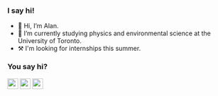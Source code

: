 ### I say hi!
- 👋 Hi, I’m Alan.
- 🌱 I’m currently studying physics and environmental science at the University of Toronto.
- ⚒ I'm looking for internships this summer.

### You say hi?
[<img width="24px" src="https://cdn.jsdelivr.net/npm/simple-icons@v3/icons/gmail.svg"/>][Gmail]
[<img width="24px" src="https://cdn.jsdelivr.net/npm/simple-icons@v3/icons/linkedin.svg"/>][linkedin]
[<img width="24px" src="https://cdn.jsdelivr.net/npm/simple-icons@v3/icons/instagram.svg"/>][instagram]

[Gmail]: mailto:alanjhyu@gmail.com
[linkedin]: https://www.linkedin.com/in/ajyu/
[instagram]: https://www.instagram.com/alanjyu/
